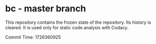 # bc - master branch

This repository contains the frozen state of the repository.
Its history is cleared. It is used only for static code
analysis with Codacy.

Commit Time: 1726360925